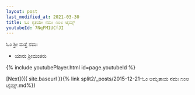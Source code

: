 ```yaml
---
layout: post
last_modified_at: 2021-03-30
title: ಓಂ ಕೃತಯೇ ನಮಃ ೧೦೮ ಟೈಮ್ಸ್
youtubeId: 7NqFM1UCfJI
---
```

 
 
 ಓಂ ಶ್ರೀ ಮತ್ತೆ ನಮಃ  
 
 -  ಯಾರು ಶ್ರೀಮಂತರು 
 
  
 
  
 
 
 
 
 
 


{% include youtubePlayer.html id=page.youtubeId %}
 
[Next]({{ site.baseurl }}{% link  split2/_posts/2015-12-21-ಓಂ ಅಮೃತಾಯ ನಮಃ ೧೦೮ ಟೈಮ್ಸ್.md%})
 

